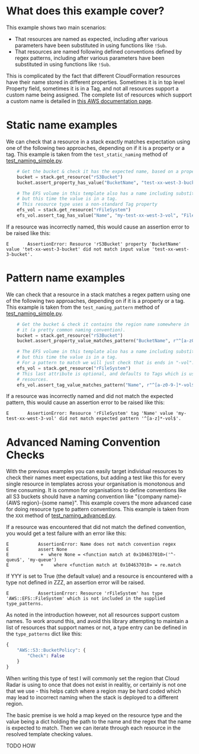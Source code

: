 
 # What does this example cover?

 This example shows two main scenarios:
 * That resources are named as expected, including after various parameters have been substituted in using functions like `!Sub`.
 * That resources are named following defined conventions defined by regex patterns, including after various parameters have been substituted in using functions like `!Sub`.

This is complicated by the fact that different CloudFormation resources have their name stored in different properties. Sometimes it is in top level Property field, sometimes it is in a Tag, and not all resources support a custom name being assigned. The complete list of resources which support a custom name is detailed in [this AWS documentation page](https://docs.aws.amazon.com/AWSCloudFormation/latest/UserGuide/aws-properties-name.html).

# Static name examples

We can check that a resource in a stack exactly matches expectation using one of the following two approaches, depending on if it is a property or a tag. This example is taken from the `test_static_naming` method of [test_naming_simple.py](./test_naming_simple.py).

```python
    # Get the bucket & check it has the expected name, based on a property
    bucket = stack.get_resource("rS3Bucket")
    bucket.assert_property_has_value("BucketName", "test-xx-west-3-bucket")

    # The EFS volume in this template also has a name including substitutions,
    # but this time the value is in a tag.
    # This resource type uses a non-standard Tag property
    efs_vol = stack.get_resource("rFileSystem")
    efs_vol.assert_tag_has_value("Name", "my-test-xx-west-3-vol", "FileSystemTags")
```

If a resource was incorrectly named, this would cause an assertion error to be raised like this:
```
E       AssertionError: Resource 'rS3Bucket' property 'BucketName' value 'tet-xx-west-3-bucket' did not match input value 'test-xx-west-3-bucket'.
```


# Pattern name examples

We can check that a resource in a stack matches a regex pattern using one of the following two approaches, depending on if it is a property or a tag. This example is taken from the `test_naming_pattern` method of [test_naming_simple.py](./test_naming_simple.py).

```python
    # Get the bucket & check it contains the region name somewhere in
    # it (a pretty common naming convention).
    bucket = stack.get_resource("rS3Bucket")
    bucket.assert_property_value_matches_pattern("BucketName", r"^[a-z0-9-]*-xx-west-3[a-z0-9-]*$")

    # The EFS volume in this template also has a name including substitutions,
    # but this time the value is in a tag.
    # For a pattern to match we will just check that is ends in "-vol".
    efs_vol = stack.get_resource("rFileSystem")
    # This last attribute is optional, and defaults to Tags which is used in many
    # resources.
    efs_vol.assert_tag_value_matches_pattern("Name", r"^[a-z0-9-]*-vol$", "FileSystemTags")

```

If a resource was incorrectly named and did not match the expected pattern, this would cause an assertion error to be raised like this:

```
E       AssertionError: Resource 'rFileSystem' tag 'Name' value 'my-test-xx-west-3-vol' did not match expected pattern '^[a-z]*-vol$'.
```


# Advanced Naming Convention Checks

With the previous examples you can easily target individual resources to check their names meet expectations, but adding a test like this for every single resource in templates across your organisation is monotonous and time consuming. It is common for organisations to define conventions like all S3 buckets should have a naming convention like "{company name}-{AWS region}-{some name}". This example covers the more advanced case for doing resource type to pattern conventions. This example is taken from the `XXX` method of [test_naming_advanced.py](./test_naming_advanced.py).



If a resource was encountered that did not match the defined convention, you would get a test failure with an error like this:

```
E           AssertionError: Name does not match convention regex
E           assert None
E            +  where None = <function match at 0x104637010>('^-queu$', 'my-queue')
E            +    where <function match at 0x104637010> = re.match
```

If YYY is set to True (the default value) and a resource is encountered with a type not defined in ZZZ, an assertion error will be raised.
```
E           AssertionError: Resource 'rFileSystem' has type 'AWS::EFS::FileSystem' which is not included in the supplied type_patterns.
```

As noted in the introduction however, not all resources support custom names. To work around this, and avoid this library attempting to maintain a list of resources that support names or not, a type entry can be defined in the `type_patterns` dict like this:

```python
{
    "AWS::S3::BucketPolicy": {
        "Check": False
    }
}
```


When writing this type of test I will commonly set the region that Cloud Radar is using to once that does not exist in realitiy, or certainly is not one that we use - this helps catch where a region may be hard coded which may lead to incorrect naming when the stack is deployed to a different region.

The basic premise is we hold a map keyed on the resource type and the value being a dict holding the path to the name and the regex that the name is expected to match. Then we can iterate through each resource in the resolved template checking values.

TODO HOW
